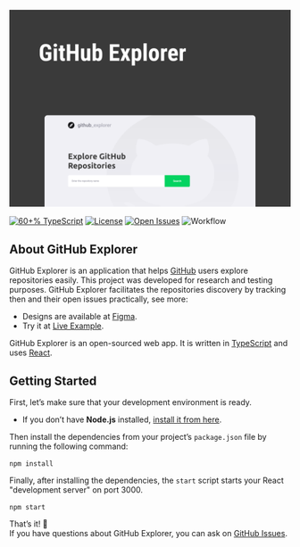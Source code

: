 <!-- Cover -->
[![Cover](./.github/assets/cover.svg)](https://github-explorer.guiribmedeiros.io)

<!-- Badges -->
[![60+% TypeScript](https://img.shields.io/github/languages/top/guiribmedeiros/github-explorer?style=for-the-badge)](https://github.com/guiribmedeiros/github-explorer/search?l=typescript)
[![License](https://img.shields.io/github/license/guiribmedeiros/github-explorer?style=for-the-badge)](./LICENSE.md)
[![Open Issues](https://img.shields.io/github/issues/guiribmedeiros/github-explorer?style=for-the-badge)](https://github.com/guiribmedeiros/github-explorer/issues)
![Workflow](https://img.shields.io/github/workflow/status/guiribmedeiros/github-explorer/CI?style=for-the-badge)

## About GitHub Explorer

GitHub Explorer is an application that helps [GitHub](https://github.com) users explore repositories easily. This project was developed for research and testing purposes. GitHub Explorer facilitates the repositories discovery by tracking then and their open issues practically, see more:

- Designs are available at [Figma](https://www.figma.com/file/AtPzAD4RGANDSctJ8Q5iNV/GitHub-Explorer).
- Try it at [Live Example](https://github-explorer.guiribmedeiros.io).

GitHub Explorer is an open-sourced web app. It is written in [TypeScript](http://www.typescriptlang.org) and
uses [React](https://reactjs.org/).

## Getting Started

First, let’s make sure that your development environment is ready.

- If you don’t have **Node.js** installed, [install it from here](https://nodejs.org).

Then install the dependencies from your project’s `package.json` file by running the following command:

```
npm install
```

Finally, after installing the dependencies, the `start` script starts your React "development server" on port 3000.

```
npm start
```

That’s it! :rocket:  
If you have questions about GitHub Explorer, you can ask on [GitHub Issues](https://github.com/guiribmedeiros/github-explorer/issues).
